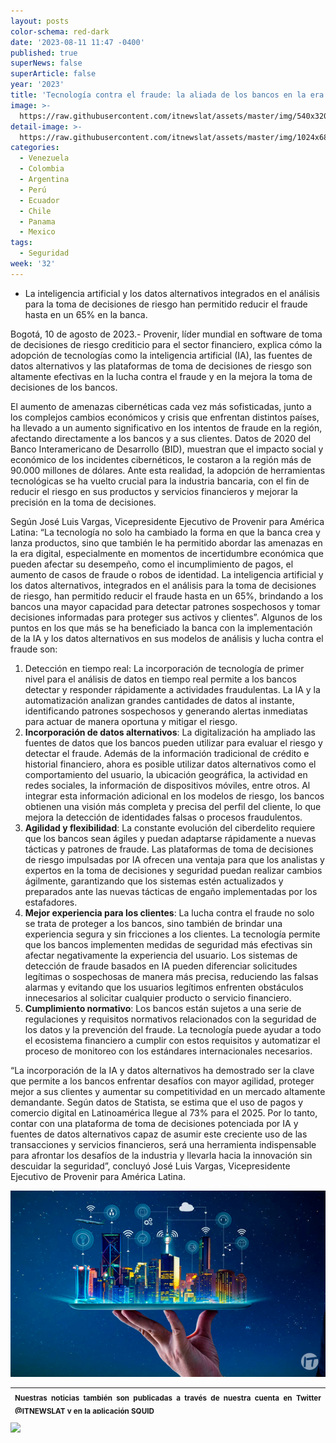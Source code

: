 ```yaml
---
layout: posts
color-schema: red-dark
date: '2023-08-11 11:47 -0400'
published: true
superNews: false
superArticle: false
year: '2023'
title: 'Tecnología contra el fraude: la aliada de los bancos en la era digital'
image: >-
  https://raw.githubusercontent.com/itnewslat/assets/master/img/540x320/tecnologia-en-bandeja-p.jpg
detail-image: >-
  https://raw.githubusercontent.com/itnewslat/assets/master/img/1024x680/tecnologia-en-bandeja-g.jpg
categories:
  - Venezuela
  - Colombia
  - Argentina
  - Perú
  - Ecuador
  - Chile
  - Panama
  - Mexico
tags:
  - Seguridad
week: '32'
---
```

- La inteligencia artificial y los datos alternativos integrados en el análisis para la toma de decisiones de riesgo han permitido reducir el fraude hasta en un 65% en la banca.

Bogotá, 10 de agosto de 2023.- Provenir, líder mundial en software de toma de decisiones de riesgo crediticio para el sector financiero, explica cómo la adopción de tecnologías como la inteligencia artificial (IA), las fuentes de datos alternativos y las plataformas de toma de decisiones de riesgo son altamente efectivas en la lucha contra el fraude y en la mejora la toma de decisiones de los bancos.

El aumento de amenazas cibernéticas cada vez más sofisticadas, junto a los complejos cambios económicos y crisis que enfrentan distintos países, ha llevado a un aumento significativo en los intentos de fraude en la región, afectando directamente a los bancos y a sus clientes. Datos de 2020 del Banco Interamericano de Desarrollo (BID), muestran que el impacto social y económico de los incidentes cibernéticos, le costaron a la región más de 90.000 millones de dólares. Ante esta realidad, la adopción de herramientas tecnológicas se ha vuelto crucial para la industria bancaria, con el fin de reducir el riesgo en sus productos y servicios financieros y mejorar la precisión en la toma de decisiones.

Según José Luis Vargas, Vicepresidente Ejecutivo de Provenir para América Latina: “La tecnología no solo ha cambiado la forma en que la banca crea y lanza productos, sino que también le ha permitido abordar las amenazas en la era digital, especialmente en momentos de incertidumbre económica que pueden afectar su desempeño, como el incumplimiento de pagos, el aumento de casos de fraude o robos de identidad. La inteligencia artificial y los datos alternativos, integrados en el análisis para la toma de decisiones de riesgo, han permitido reducir el fraude hasta en un 65%, brindando a los bancos una mayor capacidad para detectar patrones sospechosos y tomar decisiones informadas para proteger sus activos y clientes”.
Algunos de los puntos en los que más se ha beneficiado la banca con la implementación de la IA y los datos alternativos en sus modelos de análisis y lucha contra el fraude son:

1.	Detección en tiempo real: La incorporación de tecnología de primer nivel para el análisis de datos en tiempo real permite a los bancos detectar y responder rápidamente a actividades fraudulentas. La IA y la automatización analizan grandes cantidades de datos al instante, identificando patrones sospechosos y generando alertas inmediatas para actuar de manera oportuna y mitigar el riesgo.
2.	**Incorporación de datos alternativos**: La digitalización ha ampliado las fuentes de datos que los bancos pueden utilizar para evaluar el riesgo y detectar el fraude. Además de la información tradicional de crédito e historial financiero, ahora es posible utilizar datos alternativos como el comportamiento del usuario, la ubicación geográfica, la actividad en redes sociales, la información de dispositivos móviles, entre otros. Al integrar esta información adicional en los modelos de riesgo, los bancos obtienen una visión más completa y precisa del perfil del cliente, lo que mejora la detección de identidades falsas o procesos fraudulentos.
3.	**Agilidad y flexibilidad**: La constante evolución del ciberdelito requiere que los bancos sean ágiles y puedan adaptarse rápidamente a nuevas tácticas y patrones de fraude. Las plataformas de toma de decisiones de riesgo impulsadas por IA ofrecen una ventaja para que los analistas y expertos en la toma de decisiones y seguridad puedan realizar cambios ágilmente, garantizando que los sistemas estén actualizados y preparados ante las nuevas tácticas de engaño implementadas por los estafadores.
4.	**Mejor experiencia para los clientes**: La lucha contra el fraude no solo se trata de proteger a los bancos, sino también de brindar una experiencia segura y sin fricciones a los clientes. La tecnología permite que los bancos implementen medidas de seguridad más efectivas sin afectar negativamente la experiencia del usuario. Los sistemas de detección de fraude basados en IA pueden diferenciar solicitudes legítimas o sospechosas de manera más precisa, reduciendo las falsas alarmas y evitando que los usuarios legítimos enfrenten obstáculos innecesarios al solicitar cualquier producto o servicio financiero.
5.	**Cumplimiento normativo**: Los bancos están sujetos a una serie de regulaciones y requisitos normativos relacionados con la seguridad de los datos y la prevención del fraude. La tecnología puede ayudar a todo el ecosistema financiero a cumplir con estos requisitos y automatizar el proceso de monitoreo con los estándares internacionales necesarios.

“La incorporación de la IA y datos alternativos ha demostrado ser la clave que permite a los bancos enfrentar desafíos con mayor agilidad, proteger mejor a sus clientes y aumentar su competitividad en un mercado altamente demandante. Según datos de Statista, se estima que el uso de pagos y comercio digital en Latinoamérica llegue al 73% para el 2025. Por lo tanto, contar con una plataforma de toma de decisiones potenciada por IA y fuentes de datos alternativos capaz de asumir este creciente uso de las transacciones y servicios financieros, será una herramienta indispensable para afrontar los desafíos de la industria y llevarla hacia la innovación sin descuidar la seguridad”, concluyó José Luis Vargas, Vicepresidente Ejecutivo de Provenir para América Latina.

![](https://raw.githubusercontent.com/itnewslat/assets/master/img/540x320/tecnologia-en-bandeja-p.jpg)

<table style="height: 42px;" width="569">
<tbody>
<tr>
<td style="text-align: justify;"><sub><strong>Nuestras noticias también son publicadas a través de nuestra cuenta en Twitter <a href="https://twitter.com/itnewslat?lang=es">@ITNEWSLAT</a> y en la aplicación <a href="https://squidapp.co/en/">SQUID</a></strong></sub></td>
</tr>
</tbody>
</table>

<img src="https://tracker.metricool.com/c3po.jpg?hash=56f88a41e39ab42c063cc51676587a04"/>